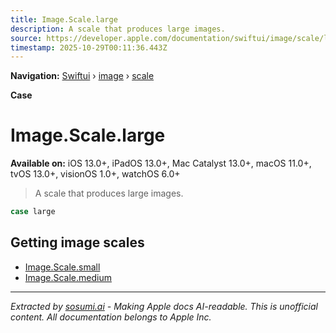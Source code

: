 ```yaml
---
title: Image.Scale.large
description: A scale that produces large images.
source: https://developer.apple.com/documentation/swiftui/image/scale/large
timestamp: 2025-10-29T00:11:36.443Z
---
```


**Navigation:** [Swiftui](/documentation/swiftui) › [image](/documentation/swiftui/image) › [scale](/documentation/swiftui/image/scale)

**Case**

# Image.Scale.large

**Available on:** iOS 13.0+, iPadOS 13.0+, Mac Catalyst 13.0+, macOS 11.0+, tvOS 13.0+, visionOS 1.0+, watchOS 6.0+

> A scale that produces large images.

```swift
case large
```

## Getting image scales

- [Image.Scale.small](/documentation/swiftui/image/scale/small)
- [Image.Scale.medium](/documentation/swiftui/image/scale/medium)

---

*Extracted by [sosumi.ai](https://sosumi.ai) - Making Apple docs AI-readable.*
*This is unofficial content. All documentation belongs to Apple Inc.*
